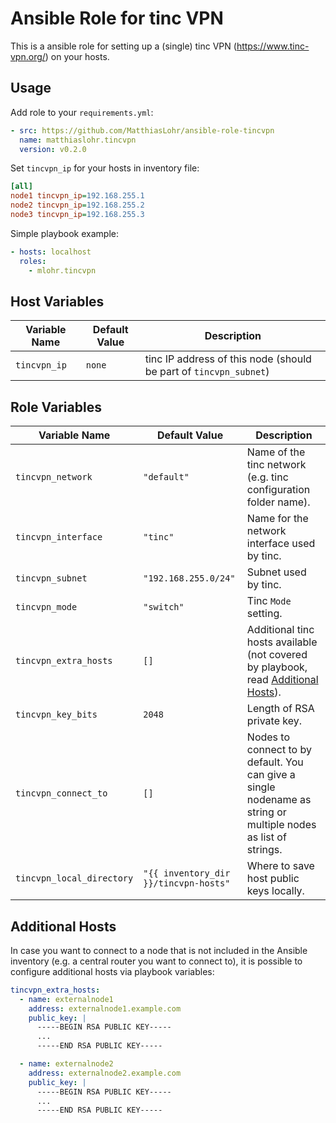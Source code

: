 # Ansible Role for tinc VPN

This is a ansible role for setting up a (single) tinc VPN (https://www.tinc-vpn.org/) on your hosts.

## Usage

Add role to your `requirements.yml`:
```yaml
- src: https://github.com/MatthiasLohr/ansible-role-tincvpn
  name: matthiaslohr.tincvpn
  version: v0.2.0
```

Set `tincvpn_ip` for your hosts in inventory file:
```ini
[all]
node1 tincvpn_ip=192.168.255.1
node2 tincvpn_ip=192.168.255.2
node3 tincvpn_ip=192.168.255.3
```

Simple playbook example:
```yaml
- hosts: localhost
  roles:
    - mlohr.tincvpn
```


## Host Variables

| Variable Name | Default Value | Description                                                       |
|---------------|---------------|-------------------------------------------------------------------|
| `tincvpn_ip`  | `none`        | tinc IP address of this node (should be part of `tincvpn_subnet`) |


## Role Variables

| Variable Name | Default Value | Description |
|---------------|---------------|-------------|
| `tincvpn_network` | `"default"` | Name of the tinc network (e.g. tinc configuration folder name). |
| `tincvpn_interface` | `"tinc"` | Name for the network interface used by tinc. |
| `tincvpn_subnet` | `"192.168.255.0/24"` | Subnet used by tinc. |
| `tincvpn_mode` | `"switch"` | Tinc `Mode` setting. |
| `tincvpn_extra_hosts` | `[]` | Additional tinc hosts available (not covered by playbook, read [Additional Hosts](#additional-hosts)). |
| `tincvpn_key_bits` | `2048` | Length of RSA private key. |
| `tincvpn_connect_to` | `[]` | Nodes to connect to by default. You can give a single nodename as string or multiple nodes as list of strings. |
| `tincvpn_local_directory` | `"{{ inventory_dir }}/tincvpn-hosts"` | Where to save host public keys locally. |


## Additional Hosts

In case you want to connect to a node that is not included in the Ansible inventory (e.g. a central router you want to connect to), it is possible to configure additional hosts via playbook variables:
```yaml
tincvpn_extra_hosts:
  - name: externalnode1
    address: externalnode1.example.com
    public_key: |
      -----BEGIN RSA PUBLIC KEY-----
      ...
      -----END RSA PUBLIC KEY-----

  - name: externalnode2
    address: externalnode2.example.com
    public_key: |
      -----BEGIN RSA PUBLIC KEY-----
      ...
      -----END RSA PUBLIC KEY-----
```
